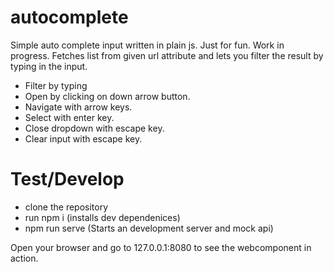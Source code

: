 # autocomplete
Simple auto complete input written in plain js. Just for fun. Work in progress.
Fetches list from given url attribute and lets you filter the result
by typing in the input.

- Filter by typing
- Open by clicking on down arrow button.
- Navigate with arrow keys.
- Select with enter key.
- Close dropdown with escape key.
- Clear input with escape key.

# Test/Develop
- clone the repository
- run npm i (installs dev dependenices)
- npm run serve (Starts an development server and mock api)

Open your browser and go to 127.0.0.1:8080 to see the webcomponent 
in action.
